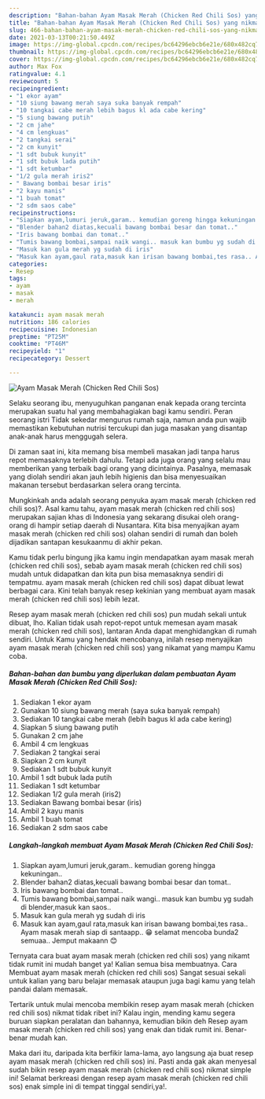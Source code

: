```yaml
---
description: "Bahan-bahan Ayam Masak Merah (Chicken Red Chili Sos) yang nikmat dan Mudah Dibuat"
title: "Bahan-bahan Ayam Masak Merah (Chicken Red Chili Sos) yang nikmat dan Mudah Dibuat"
slug: 466-bahan-bahan-ayam-masak-merah-chicken-red-chili-sos-yang-nikmat-dan-mudah-dibuat
date: 2021-03-13T00:21:50.449Z
image: https://img-global.cpcdn.com/recipes/bc64296ebcb6e21e/680x482cq70/ayam-masak-merah-chicken-red-chili-sos-foto-resep-utama.jpg
thumbnail: https://img-global.cpcdn.com/recipes/bc64296ebcb6e21e/680x482cq70/ayam-masak-merah-chicken-red-chili-sos-foto-resep-utama.jpg
cover: https://img-global.cpcdn.com/recipes/bc64296ebcb6e21e/680x482cq70/ayam-masak-merah-chicken-red-chili-sos-foto-resep-utama.jpg
author: Max Fox
ratingvalue: 4.1
reviewcount: 5
recipeingredient:
- "1 ekor ayam"
- "10 siung bawang merah saya suka banyak rempah"
- "10 tangkai cabe merah lebih bagus kl ada cabe kering"
- "5 siung bawang putih"
- "2 cm jahe"
- "4 cm lengkuas"
- "2 tangkai serai"
- "2 cm kunyit"
- "1 sdt bubuk kunyit"
- "1 sdt bubuk lada putih"
- "1 sdt ketumbar"
- "1/2 gula merah iris2"
- " Bawang bombai besar iris"
- "2 kayu manis"
- "1 buah tomat"
- "2 sdm saos cabe"
recipeinstructions:
- "Siapkan ayam,lumuri jeruk,garam.. kemudian goreng hingga kekuningan.."
- "Blender bahan2 diatas,kecuali bawang bombai besar dan tomat.."
- "Iris bawang bombai dan tomat.."
- "Tumis bawang bombai,sampai naik wangi.. masuk kan bumbu yg sudah di blender,masuk kan saos.."
- "Masuk kan gula merah yg sudah di iris"
- "Masuk kan ayam,gaul rata,masuk kan irisan bawang bombai,tes rasa.. Ayam masak merah siap di santaapp.. 😁 selamat mencoba bunda2 semuaa.. Jemput makaann 😊"
categories:
- Resep
tags:
- ayam
- masak
- merah

katakunci: ayam masak merah 
nutrition: 186 calories
recipecuisine: Indonesian
preptime: "PT25M"
cooktime: "PT46M"
recipeyield: "1"
recipecategory: Dessert

---
```



![Ayam Masak Merah (Chicken Red Chili Sos)](https://img-global.cpcdn.com/recipes/bc64296ebcb6e21e/680x482cq70/ayam-masak-merah-chicken-red-chili-sos-foto-resep-utama.jpg)

Selaku seorang ibu, menyuguhkan panganan enak kepada orang tercinta merupakan suatu hal yang membahagiakan bagi kamu sendiri. Peran seorang istri Tidak sekedar mengurus rumah saja, namun anda pun wajib memastikan kebutuhan nutrisi tercukupi dan juga masakan yang disantap anak-anak harus menggugah selera.

Di zaman  saat ini, kita memang bisa membeli masakan jadi tanpa harus repot memasaknya terlebih dahulu. Tetapi ada juga orang yang selalu mau memberikan yang terbaik bagi orang yang dicintainya. Pasalnya, memasak yang diolah sendiri akan jauh lebih higienis dan bisa menyesuaikan makanan tersebut berdasarkan selera orang tercinta. 



Mungkinkah anda adalah seorang penyuka ayam masak merah (chicken red chili sos)?. Asal kamu tahu, ayam masak merah (chicken red chili sos) merupakan sajian khas di Indonesia yang sekarang disukai oleh orang-orang di hampir setiap daerah di Nusantara. Kita bisa menyajikan ayam masak merah (chicken red chili sos) olahan sendiri di rumah dan boleh dijadikan santapan kesukaanmu di akhir pekan.

Kamu tidak perlu bingung jika kamu ingin mendapatkan ayam masak merah (chicken red chili sos), sebab ayam masak merah (chicken red chili sos) mudah untuk didapatkan dan kita pun bisa memasaknya sendiri di tempatmu. ayam masak merah (chicken red chili sos) dapat dibuat lewat berbagai cara. Kini telah banyak resep kekinian yang membuat ayam masak merah (chicken red chili sos) lebih lezat.

Resep ayam masak merah (chicken red chili sos) pun mudah sekali untuk dibuat, lho. Kalian tidak usah repot-repot untuk memesan ayam masak merah (chicken red chili sos), lantaran Anda dapat menghidangkan di rumah sendiri. Untuk Kamu yang hendak mencobanya, inilah resep menyajikan ayam masak merah (chicken red chili sos) yang nikamat yang mampu Kamu coba.

<!--inarticleads1-->

##### Bahan-bahan dan bumbu yang diperlukan dalam pembuatan Ayam Masak Merah (Chicken Red Chili Sos):

1. Sediakan 1 ekor ayam
1. Gunakan 10 siung bawang merah (saya suka banyak rempah)
1. Sediakan 10 tangkai cabe merah (lebih bagus kl ada cabe kering)
1. Siapkan 5 siung bawang putih
1. Gunakan 2 cm jahe
1. Ambil 4 cm lengkuas
1. Sediakan 2 tangkai serai
1. Siapkan 2 cm kunyit
1. Sediakan 1 sdt bubuk kunyit
1. Ambil 1 sdt bubuk lada putih
1. Sediakan 1 sdt ketumbar
1. Sediakan 1/2 gula merah (iris2)
1. Sediakan  Bawang bombai besar (iris)
1. Ambil 2 kayu manis
1. Ambil 1 buah tomat
1. Sediakan 2 sdm saos cabe




<!--inarticleads2-->

##### Langkah-langkah membuat Ayam Masak Merah (Chicken Red Chili Sos):

1. Siapkan ayam,lumuri jeruk,garam.. kemudian goreng hingga kekuningan..
1. Blender bahan2 diatas,kecuali bawang bombai besar dan tomat..
1. Iris bawang bombai dan tomat..
1. Tumis bawang bombai,sampai naik wangi.. masuk kan bumbu yg sudah di blender,masuk kan saos..
1. Masuk kan gula merah yg sudah di iris
1. Masuk kan ayam,gaul rata,masuk kan irisan bawang bombai,tes rasa.. Ayam masak merah siap di santaapp.. 😁 selamat mencoba bunda2 semuaa.. Jemput makaann 😊




Ternyata cara buat ayam masak merah (chicken red chili sos) yang nikamt tidak rumit ini mudah banget ya! Kalian semua bisa membuatnya. Cara Membuat ayam masak merah (chicken red chili sos) Sangat sesuai sekali untuk kalian yang baru belajar memasak ataupun juga bagi kamu yang telah pandai dalam memasak.

Tertarik untuk mulai mencoba membikin resep ayam masak merah (chicken red chili sos) nikmat tidak ribet ini? Kalau ingin, mending kamu segera buruan siapkan peralatan dan bahannya, kemudian bikin deh Resep ayam masak merah (chicken red chili sos) yang enak dan tidak rumit ini. Benar-benar mudah kan. 

Maka dari itu, daripada kita berfikir lama-lama, ayo langsung aja buat resep ayam masak merah (chicken red chili sos) ini. Pasti anda gak akan menyesal sudah bikin resep ayam masak merah (chicken red chili sos) nikmat simple ini! Selamat berkreasi dengan resep ayam masak merah (chicken red chili sos) enak simple ini di tempat tinggal sendiri,ya!.

